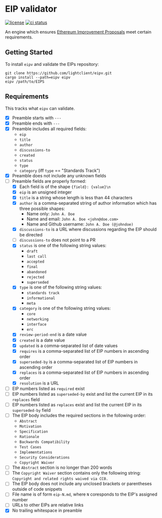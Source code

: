# EIP validator

[![license](https://img.shields.io/badge/license-MIT%2FApache--2.0-blue)](https://github.com/lightclient/eipv)
[![ci status](https://github.com/lightclient/eipv/workflows/ci/badge.svg)](https://github.com/lightclient/eipv/actions)

An engine which ensures [Ethereum Improvement
Proposals](https://eips.ethereum.org) meet certain requirements.

## Getting Started

To install `eipv` and validate the EIPs repository:

```console
git clone https://github.com/lightclient/eipv.git
cargo install --path=eipv eipv
eipv /path/to/EIPS
```

## Requirements

This tracks what `eipv` can validate.

- [x] Preamble starts with `---`
- [x] Preamble ends with `---`
- [x] Preamble includes all required fields:
    - `eip`
    - `title`
    - `author`
    - `discussions-to`
    - `created`
    - `status`
    - `type`
    - `category` (iff `type` == "Standards Track")
- [x] Preamble does not include any unknown fields
- [ ] Preamble fields are properly formed:
    - [x] Each field is of the shape `{field}: {value}\n`
    - [x] `eip` is an unsigned integer
    - [x] `title` is a string whose length is less than 44 characters
    - [x] `author` is a comma-separated string of author information which has
      three possible shapes:
        - Name only: `John A. Doe`
        - Name and email: `John A. Doe <john@doe.com>`
        - Name and Github username: `John A. Doe (@johndoe)`
    - [x] `discussions-to` is a URL where discussions regarding the EIP should be
      directed
    - [ ] `discussions-to` does not point to a PR
    - [x] `status` is one of the following string values:
        - `draft`
        - `last call`
        - `accepted`
        - `final`
        - `abandoned`
        - `rejected`
        - `superseded`
    - [x] `type` is one of the following string values:
        - `standards track`
        - `informational`
        - `meta`
    - [x] `category` is one of the following string values:
        - `core`
        - `networking`
        - `interface`
        - `erc`
    - [x] `review-period-end` is a date value 
    - [x] `created` is a date value 
    - [x] `updated` is a comma-separated list of date values
    - [x] `requires` is a comma-separated list of EIP numbers in ascending order
    - [x] `superseded-by` is a comma-separated list of EIP numbers in ascending order
    - [x] `replaces` is a comma-separated list of EIP numbers in ascending order
    - [x] `resolution` is a URL
- [ ] EIP numbers listed as `required` exist
- [ ] EIP numbers listed as `superseded-by` exist and list the current EIP in
  its `replaces` field
- [ ] EIP numbers listed as `replaces` exist and list the current EIP in its
  `superseded-by` field
- [ ] The EIP body includes the required sections in the following order:
    - `Abstract`
    - `Motivation`
    - `Specification`
    - `Rationale`
    - `Backwards Compatibility`
    - `Test Cases`
    - `Implementations`
    - `Security Considerations`
    - `Copyright Waiver`
- [ ] The `Abstract` section is no longer than 200 words
- [ ] The `Copyright Waiver` section contains only the following string:
  `Copyright and related rights waived via CC0.`
- [ ] The EIP body does not include any unclosed brackets or parentheses
  outside of code snippets
- [ ] File name is of form `eip-N.md`, where `N` coresponds to the EIP's assigned number
- [ ] URLs to other EIPs are relative links
- [x] No trailing whitespace in preamble
